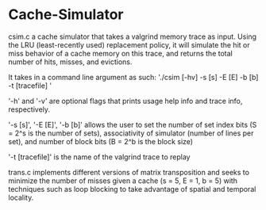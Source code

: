 # Cache-Simulator

csim.c a cache simulator that takes a valgrind memory trace as input. 
Using the LRU (least-recently used) replacement policy, it will simulate the hit or miss behavior 
of a cache memory on this trace, and returns the total number of hits, misses, and evictions. 

It takes in a command line argument as such:
'./csim [-hv] -s [s] -E [E] -b [b] -t [tracefile] '

'-h' and '-v' are optional flags that prints usage help info and trace info, respectively. 

'-s [s]', '-E [E]', '-b [b]' allows the user to set the number of set index bits (S = 2^s is the number of sets),  associativity of simulator (number of lines per set), and number of block bits (B = 2^b is the block size)

'-t [tracefile]' is the name of the valgrind trace to replay

trans.c implements different versions of matrix transposition and seeks to 
minimize the number of misses given a cache (s = 5, E = 1, b = 5) with techniques
such as loop blocking to take advantage of spatial and temporal locality.
